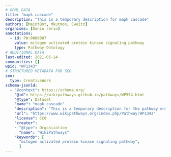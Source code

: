 ```yaml
---
# GPML DATA
title: "mapk cascade"
description: "This is a temporary description for mapk cascade"
authors: [MaintBot, Mkutmon, Eweitz]
organisms: [Danio rerio]
annotations:
  - id: PW:0000007
    value: mitogen activated protein kinase signaling pathway
    type: Pathway Ontology
# ADDITIONAL DATA
last-edited: 2021-05-14
communities: []
wpid: "WP1343"
# STRUCTURED METADATA FOR SEO
seo:
  type: CreativeWork
schema-jsonld:
  - "@context": https://schema.org/
    "@id": https://wikipathways.github.io/pathways/WP554.html
    "@type": Dataset
    "name": "mapk cascade"
    "description": "This is a temporary description for the pathway entitled: mapk cascade"
    "url": "https://www.wikipathways.org/index.php/Pathway:WP1343"
    "license": CC0
    "creator":
    - "@type": Organization
      "name": "WikiPathways"
    "keywords": [
      "mitogen activated protein kinase signaling pathway",
      ]
---
```

